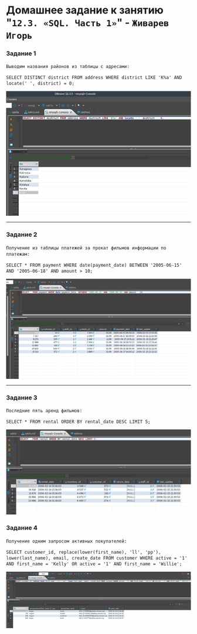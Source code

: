# Домашнее задание к занятию "`12.3. «SQL. Часть 1»`" - `Живарев Игорь`



### Задание 1

`Выводим названия районов из таблицы с адресами:`


```
SELECT DISTINCT district FROM address WHERE district LIKE 'K%a' AND locate(' ', district) = 0;

```


![IDE DBeaver](img/12.03-01.png)


---

### Задание 2

`Получение из таблицы платежей за прокат фильмов информации по платежам:`
 

```
SELECT * FROM payment WHERE date(payment_date) BETWEEN '2005-06-15' AND '2005-06-18' AND amount > 10;

```


![IDE DBeaver](img/12.03-02.png)


---

### Задание 3

`Последние пять аренд фильмов:`

```
SELECT * FROM rental ORDER BY rental_date DESC LIMIT 5;

```


![IDE DBeaver](img/12.03-03.png)

### Задание 4

`Получение одним запросом активных покупателей:`

```
SELECT customer_id, replace(lower(first_name), 'll', 'pp'), lower(last_name), email, create_date FROM customer WHERE active = '1' AND first_name = 'Kelly' OR active = '1' AND first_name = 'Willie';

```

![IDE DBeaver](img/12.03-04.png)
